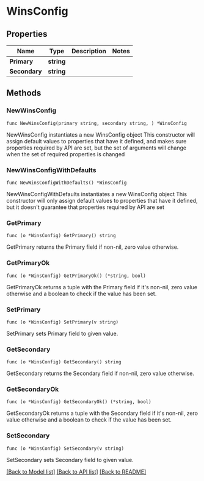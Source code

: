 # WinsConfig

## Properties

Name | Type | Description | Notes
------------ | ------------- | ------------- | -------------
**Primary** | **string** |  |
**Secondary** | **string** |  |

## Methods

### NewWinsConfig

`func NewWinsConfig(primary string, secondary string, ) *WinsConfig`

NewWinsConfig instantiates a new WinsConfig object
This constructor will assign default values to properties that have it defined,
and makes sure properties required by API are set, but the set of arguments
will change when the set of required properties is changed

### NewWinsConfigWithDefaults

`func NewWinsConfigWithDefaults() *WinsConfig`

NewWinsConfigWithDefaults instantiates a new WinsConfig object
This constructor will only assign default values to properties that have it defined,
but it doesn't guarantee that properties required by API are set

### GetPrimary

`func (o *WinsConfig) GetPrimary() string`

GetPrimary returns the Primary field if non-nil, zero value otherwise.

### GetPrimaryOk

`func (o *WinsConfig) GetPrimaryOk() (*string, bool)`

GetPrimaryOk returns a tuple with the Primary field if it's non-nil, zero value otherwise
and a boolean to check if the value has been set.

### SetPrimary

`func (o *WinsConfig) SetPrimary(v string)`

SetPrimary sets Primary field to given value.

### GetSecondary

`func (o *WinsConfig) GetSecondary() string`

GetSecondary returns the Secondary field if non-nil, zero value otherwise.

### GetSecondaryOk

`func (o *WinsConfig) GetSecondaryOk() (*string, bool)`

GetSecondaryOk returns a tuple with the Secondary field if it's non-nil, zero value otherwise
and a boolean to check if the value has been set.

### SetSecondary

`func (o *WinsConfig) SetSecondary(v string)`

SetSecondary sets Secondary field to given value.

[[Back to Model list]](../README.md#documentation-for-models) [[Back to API list]](../README.md#documentation-for-api-endpoints) [[Back to README]](../README.md)
